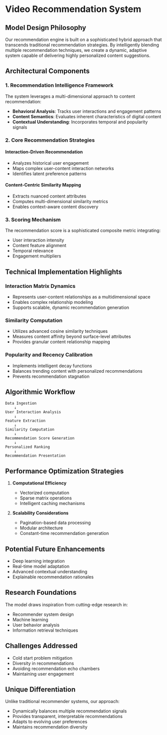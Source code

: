 # Video Recommendation System

## Model Design Philosophy

Our recommendation engine is built on a sophisticated hybrid approach that transcends traditional recommendation strategies. By intelligently blending multiple recommendation techniques, we create a dynamic, adaptive system capable of delivering highly personalized content suggestions.

## Architectural Components

### 1. Recommendation Intelligence Framework

The system leverages a multi-dimensional approach to content recommendation:
- **Behavioral Analysis**: Tracks user interactions and engagement patterns
- **Content Semantics**: Evaluates inherent characteristics of digital content
- **Contextual Understanding**: Incorporates temporal and popularity signals

### 2. Core Recommendation Strategies

#### Interaction-Driven Recommendation
- Analyzes historical user engagement
- Maps complex user-content interaction networks
- Identifies latent preference patterns

#### Content-Centric Similarity Mapping
- Extracts nuanced content attributes
- Computes multi-dimensional similarity metrics
- Enables context-aware content discovery

### 3. Scoring Mechanism

The recommendation score is a sophisticated composite metric integrating:
- User interaction intensity
- Content feature alignment
- Temporal relevance
- Engagement multipliers

## Technical Implementation Highlights

### Interaction Matrix Dynamics
- Represents user-content relationships as a multidimensional space
- Enables complex relationship modeling
- Supports scalable, dynamic recommendation generation

### Similarity Computation
- Utilizes advanced cosine similarity techniques
- Measures content affinity beyond surface-level attributes
- Provides granular content relationship mapping

### Popularity and Recency Calibration
- Implements intelligent decay functions
- Balances trending content with personalized recommendations
- Prevents recommendation stagnation

## Algorithmic Workflow

```
Data Ingestion 
    ↓
User Interaction Analysis
    ↓
Feature Extraction
    ↓
Similarity Computation
    ↓
Recommendation Score Generation
    ↓
Personalized Ranking
    ↓
Recommendation Presentation
```

## Performance Optimization Strategies

1. **Computational Efficiency**
   - Vectorized computation
   - Sparse matrix operations
   - Intelligent caching mechanisms

2. **Scalability Considerations**
   - Pagination-based data processing
   - Modular architecture
   - Constant-time recommendation generation

## Potential Future Enhancements

- Deep learning integration
- Real-time model adaptation
- Advanced contextual understanding
- Explainable recommendation rationales

## Research Foundations

The model draws inspiration from cutting-edge research in:
- Recommender system design
- Machine learning
- User behavior analysis
- Information retrieval techniques

## Challenges Addressed

- Cold start problem mitigation
- Diversity in recommendations
- Avoiding recommendation echo chambers
- Maintaining user engagement

## Unique Differentiation

Unlike traditional recommender systems, our approach:
- Dynamically balances multiple recommendation signals
- Provides transparent, interpretable recommendations
- Adapts to evolving user preferences
- Maintains recommendation diversity